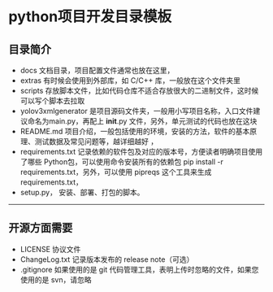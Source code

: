 # python项目开发目录模板


## 目录简介
- docs 文档目录，项目配置文件通常也放在这里，
- extras 有时候会使用到外部库，如 C/C++ 库，一般放在这个文件夹里
- scripts 存放脚本文件，比如代码仓库不适合存放很大的二进制文件，这时候可以写个脚本去拉取
- yolov3xmlgenerator 是项目源码文件夹，一般用小写项目名称，入口文件建议命名为main.py，再配上 __init__.py 文件，另外，单元测试的代码也放在这块
- README.md 项目介绍，一般包括使用的环境，安装的方法，软件的基本原理、测试数据及常见问题等，越详细越好 ，
- requirements.txt 记录依赖的软件包及对应的版本号，方便读者明确项目使用了哪些 Python包，可以使用命令安装所有的依赖包 pip install -r requirements.txt，另外，可以使用 pipreqs 这个工具来生成 requirements.txt，
- setup.py， 安装、部署、打包的脚本。

---
## 开源方面需要
- LICENSE 协议文件
- ChangeLog.txt 记录版本发布的 release note（可选）
- .gitignore 如果使用的是 git 代码管理工具，表明上传时忽略的文件，如果您使用的是 svn，请忽略
